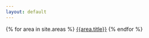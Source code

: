 ```yaml
---
layout: default
---
```


{% for area in site.areas %}
  <a href="{{ area.url | relative_url }}">{{area.title}}</a>
{% endfor %}
